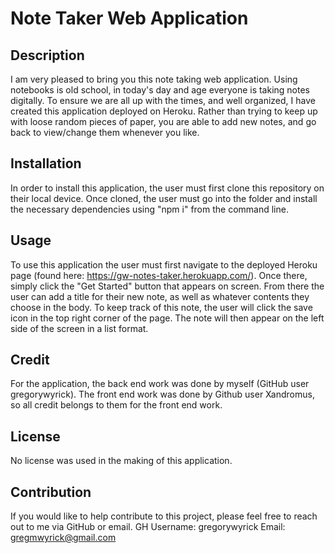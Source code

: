 # Note Taker Web Application

## Description

I am very pleased to bring you this note taking web application. Using notebooks is old school, in today's day and age everyone is taking notes digitally. To ensure we are all up with the times, and well organized, I have created this application deployed on Heroku. Rather than trying to keep up with loose random pieces of paper, you are able to add new notes, and go back to view/change them whenever you like.

## Installation

In order to install this application, the user must first clone this repository on their local device. Once cloned, the user must go into the folder and install the necessary dependencies using "npm i" from the command line.

## Usage

To use this application the user must first navigate to the deployed Heroku page (found here: https://gw-notes-taker.herokuapp.com/). Once there, simply click the "Get Started" button that appears on screen. From there the user can add a title for their new note, as well as whatever contents they choose in the body. To keep track of this note, the user will click the save icon in the top right corner of the page. The note will then appear on the left side of the screen in a list format.

## Credit

For the application, the back end work was done by myself (GitHub user gregorywyrick). The front end work was done by Github user Xandromus, so all credit belongs to them for the front end work. 

## License

No license was used in the making of this application.

## Contribution

If you would like to help contribute to this project, please feel free to reach out to me via GitHub or email.
GH Username: gregorywyrick
Email: gregmwyrick@gmail.com